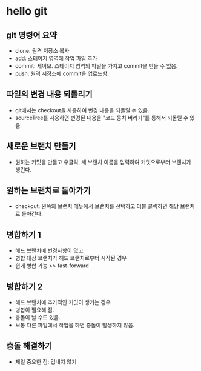 # hello git

## git 명령어 요약

- clone: 원격 저장소 복사
- add: 스테이지 영역에 작업 파일 추가
- commit: 세이브. 스테이지 영역의 파일을 가지고 commit을 만들 수 있음.
- push: 원격 저장소에 commit을 업로드함.


## 파일의 변경 내용 되돌리기

- git에서는 checkout을 사용하여 변경 내용을 되돌릴 수 있음.
- sourceTree를 사용하면 변경된 내용을 "코드 뭉치 버리기"를 통해서 되돌릴 수 있음.


## 새로운 브랜치 만들기

- 원하는 커밋을 만들고 우클릭, 새 브랜치 이름을 입력하여 커밋으로부터 브랜치가 생긴다.

## 원하는 브랜치로 돌아가기

- checkout: 왼쪽의 브랜치 메뉴에서 브랜치를 선택하고 더블 클릭하면 해당 브랜치로 돌아간다.


## 병합하기 1

- 헤드 브랜치에 변경사항이 없고
- 병합 대상 브랜치가 헤드 브랜치로부터 시작된 경우
- 쉽게 병합 가능 >> fast-forward


## 병합하기 2

- 헤드 브랜치에 추가적인 커밋이 생기는 경우
- 병합이 필요해 짐.
- 충돌이 날 수도 있음.
- 보통 다른 파일에서 작업을 하면 충돌이 발생하지 않음.


## 충돌 해결하기

- 제일 중요한 점: 겁내지 않기
